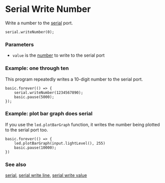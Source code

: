 # Serial Write Number

Write a number to the [serial](/device/serial) port.

```sig
serial.writeNumber(0);
```

### Parameters

* `value` is the [number](/types/number) to write to the serial port

### Example: one through ten

This program repeatedly writes a 10-digit number to the serial port.

```blocks
basic.forever(() => {
    serial.writeNumber(1234567890);
    basic.pause(5000);
});
```

### Example: plot bar graph does serial

If you use the ``led.plotBarGraph`` function, it writes the number
being plotted to the serial port too.

```blocks
basic.forever(() => {
    led.plotBarGraph(input.lightLevel(), 255)
    basic.pause(10000);
})
```

### See also

[serial](/device/serial),
[serial write line](/reference/serial/write-line),
[serial write value](/reference/serial/write-value)

